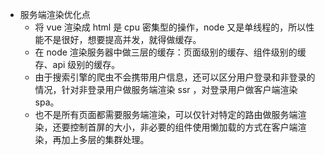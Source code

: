 + 服务端渲染优化点
  + 将 vue 渲染成 html 是 cpu 密集型的操作，node 又是单线程的，所以性能不是很好，想要提高并发，就得做缓存。
  + 在 node 渲染服务器中做三层的缓存：页面级别的缓存、组件级别的缓存、api 级别的缓存。
  + 由于搜索引擎的爬虫不会携带用户信息，还可以区分用户登录和非登录的情况，针对非登录用户做服务端渲染 ssr ，对登录用户做客户端渲染 spa。
  + 也不是所有页面都需要服务端渲染，可以仅针对特定的路由做服务端渲染，还要控制首屏的大小，非必要的组件使用懒加载的方式在客户端渲染，再加上多层的集群处理。
